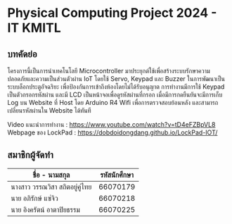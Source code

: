 # Physical Computing Project 2024 - IT KMITL
## บทคัดย่อ
โครงการนี้เป็นการนำเทคโนโลยี Microcontroller มาประยุกต์ใช้เพื่อสร้างระบบรักษาความปลอดภัยและความเป็นส่วนตัวผ่าน IoT โดยใช้ Servo, Keypad และ Buzzer ในการพัฒนาเป็นระบบล็อกประตูอัจฉริยะ เพื่อป้องกันการเข้าถึงห้องโดยไม่ได้รับอนุญาต 
การทำงานมีการใช้ Keypad เป็นตัวกรอกรหัสผ่าน และมี LCD เป็นหน้าจอเพื่อดูรหัสผ่านที่กรอก เมื่อมีการกดยืนยันจะมีการเก็บ Log บน Website ที่ Host โดย Arduino R4 Wifi เพื่อการตรวจสอบย้อนหลัง และสามารถเปลี่ยนรหัสผ่านใน Website ได้ทันที
<br />

Video แนะนำการทำงาน : https://www.youtube.com/watch?v=tD4eFZBpVL8 <br />
Webpage ของ LockPad : https://dobdoidongdang.github.io/LockPad-IOT/
## สมาชิกผู้จัดทำ
| ชื่อ - นามสกุล | รหัสนักศึกษา |
| -------- | ------- |
| นางสาว วรรณวิสา สถิตอยู่คู่ไทย | 66070179 |
| นาย อภิรักษ์ แซ่จิว | 66070218 |
| นาย อิงครัตน์ อาตาปิยธรรม | 66070225 |
